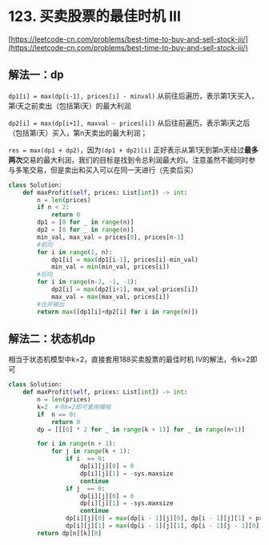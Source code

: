# 123. 买卖股票的最佳时机 III

[https://leetcode-cn.com/problems/best-time-to-buy-and-sell-stock-iii/](https://leetcode-cn.com/problems/best-time-to-buy-and-sell-stock-iii/)

## 解法一：dp

`dp1[i] = max(dp[i-1], prices[i] - minval)` 从前往后遍历，表示第1天买入，第i天之前卖出（包括第i天）的最大利润 

`dp2[i] = max(dp[i+1], maxval - prices[i])` 从后往前遍历，表示第i天之后（包括第i天）买入，第n天卖出的最大利润； 

`res = max(dp1 + dp2)`，因为`(dp1 + dp2)[i]` 正好表示从第1天到第n天经过**最多两次**交易的最大利润，我们的目标是找到令总利润最大的i。注意虽然不能同时参与多笔交易，但是卖出和买入可以在同一天进行（先卖后买）

```python
class Solution:
    def maxProfit(self, prices: List[int]) -> int:
        n = len(prices)       
        if n < 2:
            return 0
        dp1 = [0 for _ in range(n)]
        dp2 = [0 for _ in range(n)]
        min_val, max_val = prices[0], prices[n-1]
        #前向
        for i in range(1, n):
            dp1[i] = max(dp1[i-1], prices[i]-min_val)
            min_val = min(min_val, prices[i])
        #后向
        for i in range(n-2, -1, -1):
            dp2[i] = max(dp2[i+1], max_val-prices[i])
            max_val = max(max_val, prices[i])
        #合并输出
        return max([dp1[i]+dp2[i] for i in range(n)])
```

## 解法二：状态机dp
相当于状态机模型中k=2，直接套用188买卖股票的最佳时机 IV的解法，令k=2即可
```python
class Solution:
    def maxProfit(self, prices: List[int]) -> int:
        n = len(prices)
        k=2  #令k=2即可套用模板
        if  n == 0:
            return 0
        dp = [[[0] * 2 for _ in range(k + 1)] for _ in range(n+1)]

        for i in range(n + 1):
            for j in range(k + 1):
                if i  == 0:
                    dp[i][j][0] = 0
                    dp[i][j][1] = -sys.maxsize
                    continue
                if j  == 0:
                    dp[i][j][0] = 0
                    dp[i][j][1] = -sys.maxsize
                    continue
                dp[i][j][0] = max(dp[i - 1][j][0], dp[i - 1][j][1] + prices[i-1])
                dp[i][j][1] = max(dp[i - 1][j][1], dp[i - 1][j - 1][0] - prices[i-1])
        return dp[n][k][0]
```